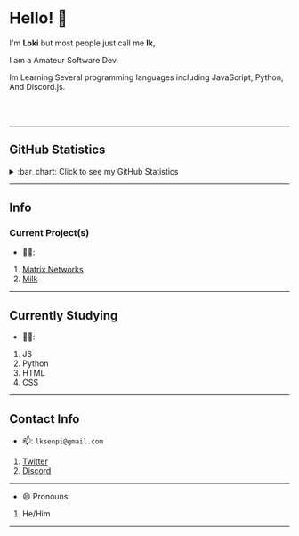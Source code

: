 # Hello! 👋
I'm **Loki** but most people just call me **lk**, 

I am a Amateur Software Dev. 

Im Learning Several programming languages including JavaScript, Python, And Discord.js.

<br><br><hr>
## GitHub Statistics
<details>
  <summary>
    :bar_chart: Click to see my GitHub Statistics
  </summary>
  <p align="center">
&nbsp;<img align="center" src="https://github-readme-stats.vercel.app/api?username=lkse&show_icons=true&theme=dark" alt="Loki" height="200"/>
<img align="center" src="https://github-readme-stats.vercel.app/api/top-langs/?username=lkse&hide=lua&theme=dark" alt="lkse's Github Stats"/>
<div><img src="https://github-profile-trophy.vercel.app/?username=lkse&theme=dark" width="1200"></div>
  </p>
</details>

--- 

## Info

### Current Project(s)
- 👨‍💻:  
1. [Matrix Networks](https://github.com/MatrixNetworks)  
2. [Milk](soon!)

---

## Currently Studying
  - 👨‍🏫:
1. JS
2. Python
3. HTML
4. CSS


---

## Contact Info
- 📫: `lksenpi@gmail.com`
1. [Twitter](https://twitter.com/lksen)
2. [Discord](https://discordapp.com/users/445053396227981323)

---

- 😄 Pronouns: 
1. He/Him

---
